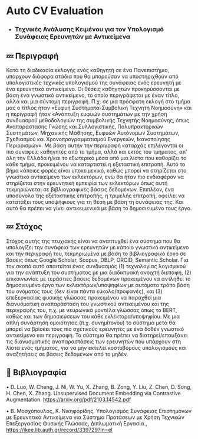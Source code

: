 ﻿# Auto CV Evaluation
* ### Τεχνικές Ανάλυσης Κειμένου για τον Υπολογισμό Συνάφειας Ερευνητών με Αντικείμενα 

## :zzz: Περιγραφή
Κατά τη διαδικασία εκλογής ενός καθηγητή σε ένα Πανεπιστήμιο, υπάρχουν διάφορα στάδια που θα
μπορούσαν να υποστηριχθούν από υπολογιστικές τεχνικές υπολογισμού της συνάφειας ενός
ερευνητή με ένα ερευνητικό αντικείμενο. Οι θέσεις καθηγητών προκηρύσσονται με βάση ένα
γνωστικό αντικείμενο, το οποίο περιγράφεται με έναν τίτλο, αλλά και μια σύντομη περιγραφή. Π.χ.
σε μια πρόσφατη εκλογή στο τμήμα μας ο τίτλος ήταν «Ευφυή Συστήματα-Συμβολική Τεχνητή
Νοημοσύνη» και η περιγραφή ήταν «Ανάπτυξη ευφυών συστημάτων με την χρήση συνδυασμού
μεθοδολογιών της συμβολικής Τεχνητής Νοημοσύνης, όπως Αναπαράστασης Γνώσης και
Συλλογιστικής, Πολυπρακτορικών Συστημάτων, Μηχανικής Μάθησης, Ευφυών Αυτόνομων
Συστημάτων, Σχεδιασμού και Χρονοπρογραμματισμού Ενεργειών, Ικανοποίησης Περιορισμών». Με
βάση αυτήν την περιγραφή καταρχάς επιλέγονται οι πιο συναφείς καθηγητές από το τμήμα, αλλά και
εκτός του τμήματος, απ’ όλη την Ελλάδα ή/και το εξωτερικό μέσα από μια λίστα που καθορίζει το
κάθε τμήμα, προκειμένου να καταρτιστεί η εξεταστική επιτροπή. Αυτό το βήμα κάποιες φορές είναι
υποκειμενικό, καθώς μπορεί να στηρίζεται στο γνωστικό αντικείμενο των εκλεκτόρων, ενώ θα ήταν
πιο ενδιαφέρον να στηρίζεται στην ερευνητική εμπειρία των εκλεκτόρων όπως αυτή τεκμηριώνεται
σε βιβλιογραφικές βάσεις δεδομένων. Επιπλέον, ένα υποσύνολο της εξεταστικής επιτροπής, η
τριμελής επιτροπή, οφείλει να κατατάξει τους υποψήφιους για τη θέση με βάση τη συνάφειας της.
Και αυτό θα πρέπει να γίνει αντικειμενικά με βάση το δημοσιευμένο τους έργο.

## :zzz: Στόχος
Στόχος αυτής της πτυχιακής είναι να αναπτυχθεί ένα σύστημα που θα υπολογίζει την συνάφεια των
ερευνητών με κάποιο γνωστικό αντικείμενο και την περιγραφή του, τεκμηριωμένα με βάση το
βιβλιογραφικό έργο σε βάσεις όπως Google Scholar, Scopus, DBLP, ORCID, Semantic Scholar. Για τον
σκοπό αυτό απαιτείται ένας συνδυασμός (1) τεχνολογίας λογισμικού για την ανάπτυξη του
συστήματος με μια διαδικτυακή ανοιχτή διεπαφή, (2) επικοινωνίας με τεράστιες βάσεις δεδομένων
προκειμένου να αντληθεί το δημοσιευμένο έργο των εκλεκτόρων/υποψηφίων με αυτόματο τρόπο
βάση του ονόματος τους (δεν είναι πάντα εύκολο/προφανές), και (3) επεξεργασίας φυσικής γλώσσας
προκειμένου να παραχθεί μια διανυσματική αναπαράσταση του γνωστικού αντικειμένου και της
περιγραφής του, π.χ. με νευρωνικά μοντέλα γλώσσας όπως το BERT, καθώς και των δημοσιεύσεων
του κάθε εκλέκτορα/υποψηφίου. Με μια απλή συνάρτηση ομοιότητας (π.χ. συνημίτονου) το
σύστημα μετά θα μπορεί να βρίσκει τους πιο σχετικούς ερευνητές με ένα δοθέν γνωστικό αντικείμενο
και περιγραφή. Το σύστημα θα πρέπει να διατηρεί/επαυξάνει τις διανυσματικές αναπαραστάσεις
των ερευνητών που υπάρχουν στη λίστα ενός τμήματος, για να μην εκτελεί κοστοβόρους
υπολογισμούς και αναζητήσεις σε βάσεις δεδομένων από το μηδέν.

## :bookmark_tabs: Βιβλιογραφία
• D. Luo, W. Cheng, J. Ni, W. Yu, X. Zhang, B. Zong, Y. Liu, Z. Chen, D. Song, H. Chen, X. Zhang.
Unsupervised Document Embedding via Contrastive Augmentation.
https://arxiv.org/pdf/2103.14542.pdf

• Β. Μοσχόπουλος, Κ. Νικηφορίδης. Υπολογισμός Συνάφειας Επιστημόνων με Ερευνητικά
Αντικείμενα για Σύστημα Προτάσεων με Χρήση Τεχνικών Επεξεργασίας Φυσικής Γλώσσας,
Διπλωματική Εργασία., https://ikee.lib.auth.gr/record/339729?ln=el
